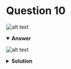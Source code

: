 # Question 10
![alt text](q10.png)

<details open>
<summary><b>Answer</b></summary>

![alt text](a10.svg)
</details>

<details>
<summary><b>Solution</b></summary>

![alt text](s10.png)
</details>